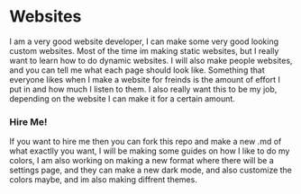 # Websites

I am a very good website developer, I can make some very good looking custom websites. Most of the time im making static websites, but 
I really want to learn how to do dynamic websites. I will also make people websites, and you can tell me what each page should look like.
Something that everyone likes when I make a website for freinds is the amount of effort I put in and how much I listen to them. I also 
really want this to be my job, depending on the website I can make it for a certain amount.

### Hire Me!

If you want to hire me then you can fork this repo and make a new .md of what exactlly you want, I will be making some guides on how I
like to do my colors, I am also working on making a new format where there will be a settings page, and they can make a new dark mode,
and also customize the colors maybe, and im also making diffrent themes.

